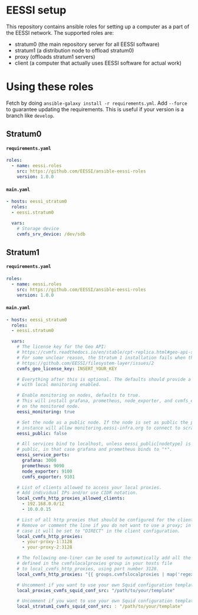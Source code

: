 # EESSI setup

This repository contains ansible roles for setting up a computer as a part of the EESSI network. The supported roles are:

- stratum0 (the main repository server for all EESSI software)
- stratum1 (a distribution node to offload stratum0)
- proxy (offloads stratum1 servers)
- client (a computer that actually uses EESSI software for actual work)

# Using these roles

Fetch by doing `ansible-galaxy install -r requirements.yml`. Add `--force` to guarantee updating the requirements. This is useful if your version is a branch like `develop`. 

## Stratum0

#### **`requirements.yaml`**
``` yaml
roles:
  - name: eessi.roles
    src: https://github.com/EESSI/ansible-eessi-roles
    version: 1.0.0
```
#### **`main.yaml`**
``` yaml
- hosts: eessi_stratum0
  roles:
  - eessi.stratum0

  vars:
    # Storage device
    cvmfs_srv_device: /dev/sdb
```

## Stratum1

#### **`requirements.yaml`**
``` yaml
roles:
  - name: eessi.roles
    src: https://github.com/EESSI/ansible-eessi-roles
    version: 1.0.0
```
#### **`main.yaml`**
``` yaml
- hosts: eessi_stratum0
  roles:
  - eessi.stratum0

  vars:
    # The license key for the Geo API:
    # https://cvmfs.readthedocs.io/en/stable/cpt-replica.html#geo-api-setup
    # For some unclear reason, the Stratum 1 installation fails when this is not set:
    # https://github.com/EESSI/filesystem-layer/issues/2
    cvmfs_geo_license_key: INSERT_YOUR_KEY

    # Everything after this is optional. The defaults should provide a working stratum1
    # with local monitoring enabled.

    # Enable monitoring on nodes, defaults to true.
    # This will install grafana, prometheus, node_exporter, and cvmfs_exporter
    # on the monitored node.
    eessi_monitoring: true

    # Set the node as a public node. If the node is set as public the prometheus
    # instance will allow monitoring.eessi-infra.org to connect to scrape data.
    eessi_public: false

    # All services bind to localhost, unless eessi_public[nodetype] is set to
    # public, in that case grafana and prometheus binds to "*". 
    eessi_service_ports:
      grafana: 3000
      prometheus: 9090
      node_exporter: 9100
      cvmfs_exporter: 9101

    # List of clients allowed to access your local proxies.
    # Add individual IPs and/or use CIDR notation.
    local_cvmfs_http_proxies_allowed_clients:
      - 192.168.0.0/12
      - 10.0.0.15

    # List of all http proxies that should be configured for the clients.
    # Remove or comment the line if you do not want to use a proxy; in this
    # case it will be set to "DIRECT" in the client configuration.
    local_cvmfs_http_proxies:
      - your-proxy-1:3128
      - your-proxy-2:3128

    # The following one-liner can be used to automatically add all the hosts
    # defined in the cvmfslocalproxies group in your hosts file
    # to local_cvmfs_http_proxies, using port number 3128.
    local_cvmfs_http_proxies: "{{ groups.cvmfslocalproxies | map('regex_replace', '^(.*)$', '\\1:3128') | list }}"

    # Uncomment if you want to use your own Squid configuration template for the local proxies
    local_proxies_cvmfs_squid_conf_src: "/path/to/your/template"

    # Uncomment if you want to use your own Squid configuration template for the Stratum 1
    local_stratum1_cvmfs_squid_conf_src: : "/path/to/your/template"
```
